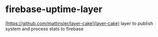 # firebase-uptime-layer

[https://github.com/mattinsler/layer-cake](layer-cake) layer to publish system and process stats to firebase
